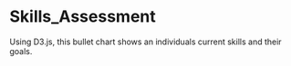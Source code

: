 # Skills_Assessment
Using D3.js, this bullet chart shows an individuals current skills and their goals.
